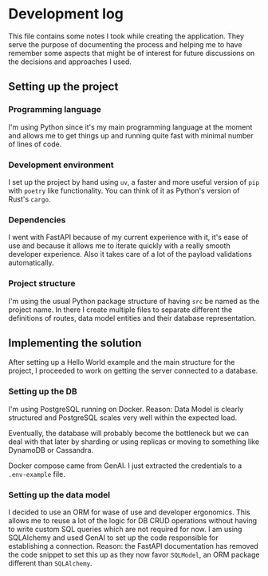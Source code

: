 # Development log

This file contains some notes I took while creating the application. They serve
the purpose of documenting the process and helping me to have remember some
aspects that might be of interest for future discussions on the decisions and
approaches I used.

## Setting up the project

### Programming language

I'm using Python since it's my main programming language at the moment and
allows me to get things up and running quite fast with minimal number of lines
of code.

### Development environment

I set up the project by hand using `uv`, a faster and more useful version of
`pip` with `poetry` like functionality. You can think of it as Python's version
of Rust's `cargo`.

### Dependencies

I went with FastAPI because of my current experience with it, it's ease of use
and because it allows me to iterate quickly with a really smooth developer
experience. Also it takes care of a lot of the payload validations automatically.

### Project structure

I'm using the usual Python package structure of having `src` be named as the
project name. In there I create multiple files to separate different the
definitions of routes, data model entities and their database representation.

## Implementing the solution

After setting up a Hello World example and the main structure for the project,
I proceeded to work on getting the server connected to a database.

### Setting up the DB

I'm using PostgreSQL running on Docker. Reason: Data Model is clearly
structured and PostgreSQL scales very well within the expected load.

Eventually, the database will probably become the bottleneck but we can deal
with that later by sharding or using replicas or moving to something like
DynamoDB or Cassandra.

Docker compose came from GenAI. I just extracted the credentials to a
`.env-example` file.

### Setting up the data model

I decided to use an ORM for wase of use and developer ergonomics. This allows
me to reuse a lot of the logic for DB CRUD operations without having to write
custom SQL queries which are not required for now. I am using SQLAlchemy and
used GenAI to set up the code responsible for establishing a connection.
Reason: the FastAPI documentation has removed the code snippet to set this up
as they now favor `SQLModel`, an ORM package different than `SQLAlchemy`.
